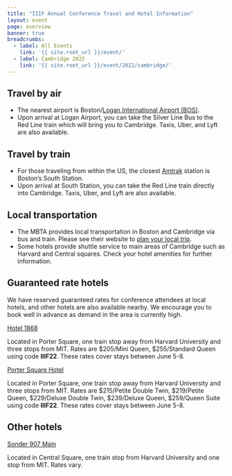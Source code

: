 ```yaml
---
title: "IIIF Annual Conference Travel and Hotel Information"
layout: event
page: overview
banner: true 
breadcrumbs:
  - label: All Events
    link: '{{ site.root_url }}/event/'
  - label: Cambridge 2022
    link: '{{ site.root_url }}/event/2022/cambridge/'
---
```


## Travel by air



* The nearest airport is Boston/[Logan International Airport (BOS)](https://www.massport.com/logan-airport/). 
* Upon arrival at Logan Airport, you can take the Silver Line Bus to the Red Line train which will bring you to Cambridge. Taxis, Uber, and Lyft are also available.


## Travel by train



* For those traveling from within the US, the closest [Amtrak](https://www.amtrak.com/home) station is Boston’s South Station. 
* Upon arrival at South Station, you can take the Red Line train directly into Cambridge. Taxis, Uber, and Lyft are also available.


## Local transportation



* The MBTA provides local transportation in Boston and Cambridge via bus and train. Please see their website to [plan your local trip](https://www.mbta.com/trip-planner).
* Some hotels provide shuttle service to main areas of Cambridge such as Harvard and Central squares. Check your hotel amenities for further information.


## Guaranteed rate hotels

We have reserved guaranteed rates for conference attendees at local hotels, and other hotels are also available nearby. We encourage you to book well in advance as demand in the area is currently high.

[Hotel 1868](https://www.hotel1868.com/)

Located in Porter Square, one train stop away from Harvard University and three stops from MIT. Rates are $205/Mini Queen, $255/Standard Queen using code **IIIF22**. These rates cover stays between June 5-8.

[Porter Square Hotel](https://www.hotelsone.com/cambridge-hotels-us/porter-square-hotel.html?as=g&aid=443642649806&dsti=10118255&dstt=8&nid=1&gclid=CjwKCAiAgvKQBhBbEiwAaPQw3BY4N9RUwGXyrDiEMH1Kf6o9e5ULNf7JbY5VyuLFZVLC_qdO7lbDCRoCs8IQAvD_BwE)

Located in Porter Square, one train stop away from Harvard University and three stops from MIT. Rates are $215/Petite Double Twin, $219/Petite Queen, $229/Deluxe Double Twin, $239/Deluxe Queen, $259/Queen Suite using code **IIIF22**. These rates cover stays between June 5-8.


## Other hotels

[Sonder 907 Main](https://www.sonder.com/destinations/boston/BOS-MAIN907-205/c31633?sleeps=1)

Located in Central Square, one train stop from Harvard University and one stop from MIT. Rates vary.